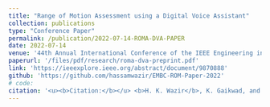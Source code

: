 ```yaml
---
title: "Range of Motion Assessment using a Digital Voice Assistant"
collection: publications
type: "Conference Paper"
permalink: /publication/2022-07-14-ROMA-DVA-PAPER
date: 2022-07-14
venue: '44th Annual International Conference of the IEEE Engineering in Medicine & Biology Society (EMBC)'
paperurl: '/files/pdf/research/roma-dva-preprint.pdf'
link: 'https://ieeexplore.ieee.org/abstract/document/9870888'
github: 'https://github.com/hassamwazir/EMBC-ROM-Paper-2022'
# code:
citation: '<u><b>Citation:</b></u> <b>H. K. Wazir</b>, K. Gaikwad, and V. Kapila, "Range of motion assessment using a digital voice assistant," <i>in IEEE Engineering in Medicine & Biology Society</i>, 2022, pp. 2577-2580, doi: 10.1109/EMBC48229.2022.9870888'
---
```

